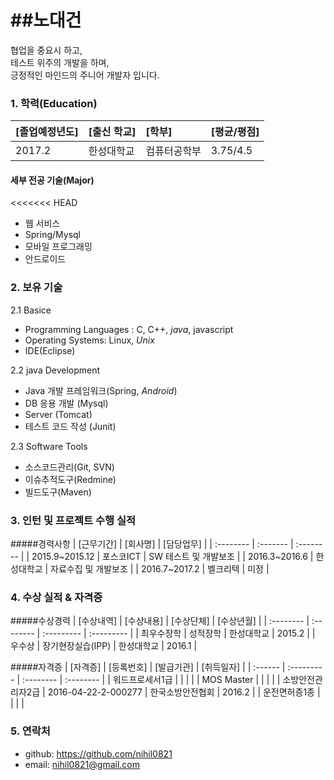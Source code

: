 ##노대건
=========

협업을 중요시 하고,  
테스트 위주의 개발을 하며,  
긍정적인 마인드의 주니어 개발자 입니다.  

### 1. 학력(Education)

| [졸업예정년도] | [출신 학교] | [학부] | [평균/평점] |
| :-------------| :--------- | :----- | :--------- |
| 2017.2 | 한성대학교 | 컴퓨터공학부 | 3.75/4.5 |

#### 세부 전공 기술(Major)

<<<<<<< HEAD
* 웹 서비스
 * Spring/Mysql
* 모바일 프로그래밍
 * 안드로이드  

### 2. 보유 기술  
2.1 Basice
* Programming Languages : C, C++, _java_, javascript
* Operating Systems: Linux, _Unix_
* IDE(Eclipse)

2.2 java Development
* Java 개발 프레임워크(Spring, _Android_)
* DB 응용 개발 (Mysql)
* Server (Tomcat)
* 테스트 코드 작성 (Junit)

2.3 Software Tools
* 소스코드관리(Git, SVN)
* 이슈추적도구(Redmine)
* 빌드도구(Maven)

### 3. 인턴 및 프로젝트 수행 실적

#####경력사항
| [근무기간] | [회사명] | [담당업무] |
| :-------- | :------- | :-------- |
| 2015.9~2015.12 | 포스코ICT | SW 테스트 및 개발보조 |
| 2016.3~2016.6 | 한성대학교 | 자료수집 및 개발보조 |
| 2016.7~2017.2 | 벨크리텍 | 미정 |

### 4. 수상 실적 & 자격증

#####수상경력
| [수상내역] | [수상내용] | [수상단체] | [수상년월] |
| :-------- | :-------- | :--------- | :--------- |
| 최우수장학 | 성적장학 | 한성대학교 | 2015.2 |
| 우수상 | 장기현장실습(IPP) | 한성대학교 | 2016.1 |

#####자격증
| [자격증] | [등록번호] | [발급기관] | [취득일자] |
| :------ | :--------- | :-------- | :-------- |
| 워드프로세서1급 |  |  |  |
| MOS Master |  |  |  |
| 소방안전관리자2급 | 2016-04-22-2-000277 | 한국소방안전협회 | 2016.2 |
| 운전면허증1종 |  |  |  |

### 5. 연락처
* github: https://github.com/nihil0821
* email: nihil0821@gmail.com
